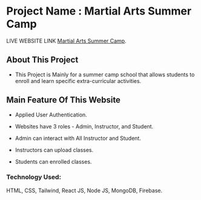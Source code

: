 # Project Name : Martial Arts Summer Camp

LIVE WEBSITE LINK [Martial Arts Summer Camp]().

## About This Project

- This Project is Mainly for a summer camp school that allows students to enroll and learn specific extra-curricular activities.

## Main Feature Of This Website

- Applied User Authentication.

- Websites have 3 roles - Admin, Instructor, and Student.

- Admin can interact with All Instructor and Student.

- Instructors can upload classes.

- Students can enrolled classes.

### Technology Used:

HTML, CSS, Tailwind, React JS, Node JS, MongoDB, Firebase.
